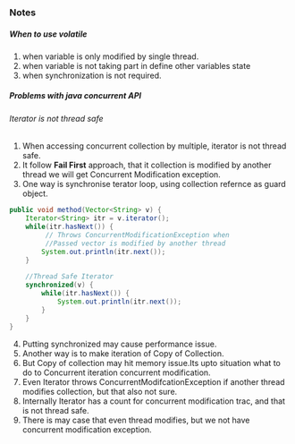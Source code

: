 ### Notes
##### When to use volatile
1. when variable is only modified by single thread.
2. when variable is not taking part in define other variables state
3. when synchronization is not required.

##### Problems with java concurrent API
###### Iterator is not thread safe
1. When accessing concurrent collection by multiple, iterator is not thread safe.
2. It follow **Fail First** approach, that it collection is modified by another thread we will get Concurrent Modification exception.
3. One way is synchronise terator loop, using collection refernce as guard object.
```Java
public void method(Vector<String> v) {
    Iterator<String> itr = v.iterator();
    while(itr.hasNext()) {
         // Throws ConcurrentModificationException when
         //Passed vector is modified by another thread
        System.out.println(itr.next());
    }
    
    //Thread Safe Iterator
    synchronized(v) {
        while(itr.hasNext()) {
            System.out.println(itr.next());
        }
    }
}
```
4. Putting synchronized may cause performance issue.
5. Another way is to make iteration of Copy of Collection.
6. But Copy of collection may hit memory issue.Its upto situation what to do to Concurrent iteration concurrent modification.
7. Even Iterator throws ConcurrentModifcationException if  another thread modifies collection, but that also not sure.
8. Internally  Iterator has a count for concurrent modification trac, and that is not thread safe.
9. There is may case that even thread modifies, but we not have concurrent modification exception.
